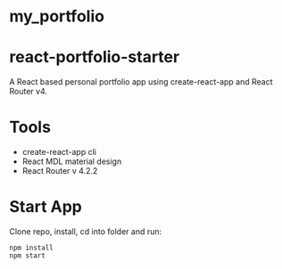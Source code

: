 # my_portfolio

# react-portfolio-starter
A React based personal portfolio app using create-react-app and React Router v4.

# Tools
* create-react-app cli
* React MDL material design
* React Router v 4.2.2

# Start App
Clone repo, install, cd into folder and run:
```git
npm install
npm start
```
